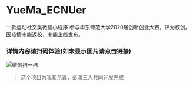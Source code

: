 # YueMa_ECNUer
一款运动社交类微信小程序
参与华东师范大学2020届创新创业大赛，评为校创。因疫情未能返校，未能上线发布。

### 详情内容请扫码体验(如未显示图片请点击链接)
![微信扫一扫](https://img-blog.csdnimg.cn/2020072820590018.png?x-oss-process=image/watermark,type_ZmFuZ3poZW5naGVpdGk,shadow_10,text_aHR0cHM6Ly9ibG9nLmNzZG4ubmV0L3FxXzQyODg3MDgy,size_16,color_FFFFFF,t_70)

> 这个项目为我和余鑫，彭潇三人共同开发完成
